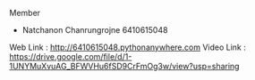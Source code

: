 Member
- Natchanon Chanrungrojne 6410615048

Web Link : http://6410615048.pythonanywhere.com
Video Link : https://drive.google.com/file/d/1-1UNYMuXvuAG_BFWVHu6fSD9CrFmOg3w/view?usp=sharing
